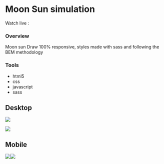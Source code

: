 # Moon Sun simulation 
 
 Watch live :
 
### Overview
Moon sun Draw 100% responsive, styles made with sass and following the BEM methodology  

### Tools
- html5
- css
- javascript
- sass

## Desktop
![](https://scontent.fbog2-5.fna.fbcdn.net/v/t39.30808-6/274948647_173925074962885_6290429063873832199_n.png?_nc_cat=110&ccb=1-5&_nc_sid=730e14&_nc_ohc=QBvGg1-TYlIAX_atrD-&_nc_ht=scontent.fbog2-5.fna&oh=00_AT9cOiTyxRTRfEW2DABcJXVFdlBQ1vvN8mC5UsfWbpPfUw&oe=622405CC)

![](https://scontent.fbog2-3.fna.fbcdn.net/v/t39.30808-6/274922954_173925071629552_3159740982298815699_n.png?_nc_cat=106&ccb=1-5&_nc_sid=730e14&_nc_ohc=rnVT-LB24wkAX_ql-SN&tn=BsSK83PwEuTDTdzs&_nc_ht=scontent.fbog2-3.fna&oh=00_AT9NpHcalWuHk8_8GTC_ZyCmHtOuTaZSNbdqFVaLiS_F3w&oe=62255D59)

## Mobile
![](https://scontent.fbog2-5.fna.fbcdn.net/v/t39.30808-6/274886944_173925024962890_6389105056671938480_n.png?_nc_cat=111&ccb=1-5&_nc_sid=730e14&_nc_ohc=EgCr_gHoc3AAX9c5yoL&_nc_ht=scontent.fbog2-5.fna&oh=00_AT-LCeulNxBTUUNcNFTmhHnBwWXv-Zaf8i3yTjjktToR3A&oe=6224C3D8)![](https://scontent.fbog2-3.fna.fbcdn.net/v/t39.30808-6/274981160_173925034962889_2231333506516583623_n.png?_nc_cat=102&ccb=1-5&_nc_sid=730e14&_nc_ohc=p9LyFkDmSIoAX-UdFxz&_nc_ht=scontent.fbog2-3.fna&oh=00_AT_vg3v9cl4llR0X0txrXDb5JDBU96Mftto7tV3W6G2sRA&oe=62255CE4)


